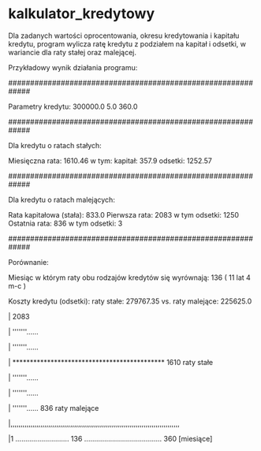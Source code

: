 # kalkulator_kredytowy

Dla zadanych wartości oprocentowania, okresu kredytowania i kapitału kredytu,
program wylicza ratę kredytu z podziałem na kapitał i odsetki,
w wariancie dla raty stałej oraz malejącej.

Przykładowy wynik działania programu:

#############################################################

   Parametry kredytu:  300000.0 5.0 360.0

#############################################################

   Dla kredytu o ratach stałych:

   Miesięczna rata:  1610.46
   w tym:
   kapitał:  357.9
   odsetki:  1252.57

#############################################################

   Dla kredytu o ratach malejących:

   Rata kapitałowa (stała):  833.0
   Pierwsza rata:  2083 w tym odsetki:  1250
   Ostatnia rata:  836 w tym odsetki:  3

#############################################################

   Porównanie:

   Miesiąc w którym raty obu rodzajów kredytów się wyrównają: 136 ( 11 lat 4 m-c )

   Koszty kredytu (odsetki):
   raty stałe:  279767.35 vs. raty malejące:  225625.0


| 2083
 
|       '''''''......
      
|                    '''''''......
                   
| ******************************************** 1610    raty stałe
 
|                                '''''''......
                              
|                                            '''''''......
                                          
|                                                        '''''''...... 836     raty malejące

|,,,,,,,,,,,,,,,,,,,,,,,,,,,,,,,,,,,,,,,,,,,,,,,,,,,,,,,,,,,,,,,,,,,,,,,,,,,,,,,,,,,,,

|1 ........................... 136 ....................................... 360      [miesiące]
